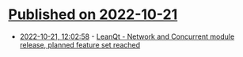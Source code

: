 # [Published on 2022-10-21](index.md)

* [2022-10-21, 12:02:58](https://lobste.rs/s/4tgwpl/leanqt_network_concurrent_module) - [LeanQt - Network and Concurrent module release, planned feature set reached](https://github.com/rochus-keller/LeanQt/releases/tag/2022-10-21)
